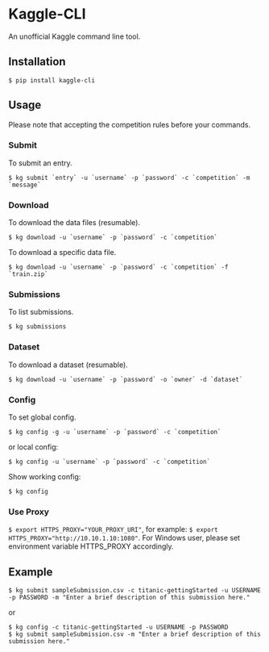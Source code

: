 # Kaggle-CLI
An unofficial Kaggle command line tool.

## Installation
```
$ pip install kaggle-cli
```

## Usage
Please note that accepting the competition rules before your commands.


### Submit
To submit an entry.

```
$ kg submit `entry` -u `username` -p `password` -c `competition` -m `message`
```

### Download
To download the data files (resumable).

```
$ kg download -u `username` -p `password` -c `competition`
```

To download a specific data file.

```
$ kg download -u `username` -p `password` -c `competition` -f `train.zip`
```

### Submissions
To list submissions.

```
$ kg submissions
```

### Dataset

To download a dataset (resumable).

```
$ kg download -u `username` -p `password` -o `owner` -d `dataset`
```

### Config
To set global config.

```
$ kg config -g -u `username` -p `password` -c `competition`
```

or local config:

```
$ kg config -u `username` -p `password` -c `competition`
```

Show working config:

```
$ kg config
```

### Use Proxy
`$ export HTTPS_PROXY="YOUR_PROXY_URI"`, for example: `$ export HTTPS_PROXY="http://10.10.1.10:1080"`. For Windows user, please set environment variable HTTPS_PROXY accordingly.

## Example
```
$ kg submit sampleSubmission.csv -c titanic-gettingStarted -u USERNAME -p PASSWORD -m "Enter a brief description of this submission here."
```

or

```
$ kg config -c titanic-gettingStarted -u USERNAME -p PASSWORD
$ kg submit sampleSubmission.csv -m "Enter a brief description of this submission here."
```
